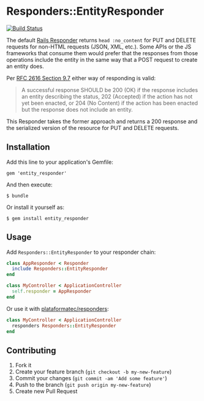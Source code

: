 # Responders::EntityResponder

[![Build
Status](https://travis-ci.org/LessonPlanet/entity_responder.png)](https://travis-ci.org/LessonPlanet/entity_responder)

The default [Rails
Responder](http://api.rubyonrails.org/classes/ActionController/Responder.html)
returns `head :no_content` for PUT and DELETE requests for non-HTML
requests (JSON, XML, etc.).  Some APIs or the JS frameworks that consume
them would prefer that the responses from those operations include the
entity in the same way that a POST request to create an entity does.

Per [RFC 2616 Section
9.7](http://tools.ietf.org/html/rfc2616#section-9.7) either way of
responding is valid:

> A successful response SHOULD be 200 (OK) if the response includes an
> entity describing the status, 202 (Accepted) if the action has not
> yet been enacted, or 204 (No Content) if the action has been
> enacted but the response does not include an entity.

This Responder takes the former approach and returns a 200 response and
the serialized version of the resource for PUT and DELETE requests.

## Installation

Add this line to your application's Gemfile:

    gem 'entity_responder'

And then execute:

    $ bundle

Or install it yourself as:

    $ gem install entity_responder

## Usage

Add `Responders::EntityResponder` to your responder chain:

```ruby
class AppResponder < Responder
  include Responders::EntityResponder
end

class MyController < ApplicationController
  self.responder = AppResponder
end
```

Or use it with
[plataformatec/responders](https://github.com/plataformatec/responders):

```ruby
class MyController < ApplicationController
  responders Responders::EntityResponder
end
```

## Contributing

1. Fork it
2. Create your feature branch (`git checkout -b my-new-feature`)
3. Commit your changes (`git commit -am 'Add some feature'`)
4. Push to the branch (`git push origin my-new-feature`)
5. Create new Pull Request
